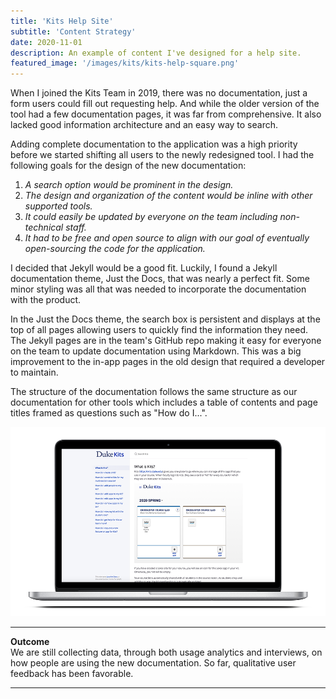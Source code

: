 ```yaml
---
title: 'Kits Help Site'
subtitle: 'Content Strategy'
date: 2020-11-01
description: An example of content I've designed for a help site.
featured_image: '/images/kits/kits-help-square.png'
---
```



When I joined the Kits Team in 2019, there was no documentation, just a form users could fill out requesting help.  And while the older version of the tool had a few documentation pages, it was far from comprehensive.  It also lacked good information architecture and an easy way to search.

Adding complete documentation to the application was a high priority before we started shifting all users to the newly redesigned tool.  I had the following goals for the design of the new documentation:

1. *A search option would be prominent in the design.*
2. *The design and organization of the content would be inline with other supported tools.*
3. *It could easily be updated by everyone on the team including non-technical staff.*
4. *It had to be free and open source to align with our goal of eventually open-sourcing the code for the application.*

I decided that Jekyll would be a good fit.  Luckily, I found a Jekyll documentation theme, Just the Docs, that was nearly a perfect fit.  Some minor styling was all that was needed to incorporate the documentation with the product.

In the Just the Docs theme, the search box is persistent and displays at the top of all pages allowing users to quickly find the information they need. The Jekyll pages are in the team's GitHub repo making it easy for everyone on the team to update documentation using Markdown.  This was a big improvement to the in-app pages in the old design that required a developer to maintain.

The structure of the documentation follows the same structure as our documentation for other tools which includes a table of contents and page titles framed as questions such as "How do I...".

![](/images/kits/kits_help.png)

---

**Outcome**
<br>
We are still collecting data, through both usage analytics and interviews, on how people are using the new documentation.  So far, qualitative user feedback has been favorable.

---
